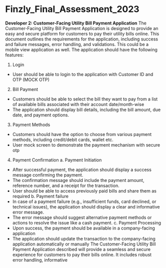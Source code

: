 # Finzly_Final_Assessment_2023
****Developer 2: Customer-Facing Utility Bill Payment Application****
The Customer-Facing Utility Bill Payment Application is designed to provide an easy and secure
platform for customers to pay their utility bills online. This document outlines the requirements for
the application, including success and failure messages, error handling, and validations. This could be
a mobile view application as well. The application should have the following features:
1) Login
- User should be able to login to the application with Customer ID and OTP (MOCK OTP)
2) Bill Payment
- Customers should be able to select the bill they want to pay from a list of available bills associated
with their account date/month-wise
- The application should display bill details, including the bill amount, due date, and payment
options.
3) Payment Methods
- Customers should have the option to choose from various payment methods, including credit/debit
cards, wallet etc.
- User mock screen to demonstrate the payment mechanism with secure otp
4) Payment Confirmation
a. Payment Initiation
- After successful payment, the application should display a success message confirming the
payment.
- The confirmation message should include the payment amount, reference number, and a receipt
for the transaction.
- User should be able to access previously paid bills and share them as required
b. Payment failure
- In case of a payment failure (e.g., insufficient funds, card declined, or technical issues), the
application should display a clear and informative error message.
- The error message should suggest alternative payment methods or actions to resolve the issue like
a cash payment.
c. Payment Processing
- Upon success, the payment should be available in a company-facing application
- The application should update the transaction to the company-facing application automatically or
manually
The Customer-Facing Utility Bill Payment Application described will provide a seamless and secure
experience for customers to pay their bills online. It includes robust error handling, informative 
